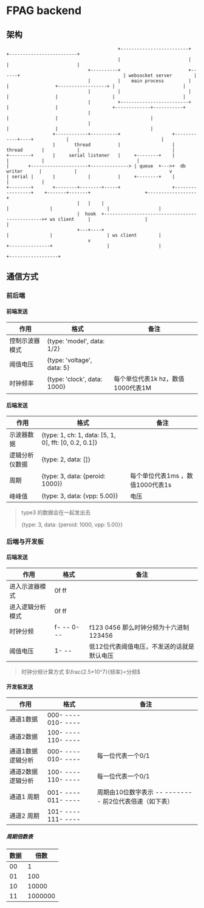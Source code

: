 # FPAG backend

## 架构

```
                                         +-------------------------+                                             +-------------------------+
                                         |                         |                                             |                         |
                              +----------+                         +------+                                      | websocket server        |
                              |          |    main process         |      |                 +------------------> |                         |
                              |          |                         |      |                 |                    |                         |
                              |          +-------------------------+      |                 |                    +-------------+-----------+
                              |                                           |                 |                                  |
                              |                                           |                 |                                  |
                 +------------+----------+                   +------------+----+            |                                  |
                 |       thread          |                   |    thread       |            |                                  |
+--------+       |     serial listener   |     +--------+    |                 |            |                                  |
|       +---------------------+--------------> | queue  +--->+  db writer      |            |                                  v
| serial |       |            |          |     +--------+    |                 |            |
+--------+       +--------+--------+-----+                   +-----------------+    +-------+-------+                    +------------------+
                          |   |    |                                                |               |                    |                  |
                          |  hook  +----------------------------------------------->+ ws client     |                    |                  |
                          +---+----+                                                |               |                    | ws client        |
                              v                                                     +---------------+                    |                  |
                                                                                                                         +------------------+

```

## 通信方式

### 前后端

#### 前端发送

| 作用           | 格式                        | 备注                              |
| -------------- | --------------------------- | --------------------------------- |
| 控制示波器模式 | {type: 'model', data: 1/2}  |                                   |
| 阈值电压       | {type: 'voltage', data: 5}  |                                   |
| 时钟频率       | {type: 'clock', data: 1000} | 每个单位代表1k hz，数值1000代表1M |

#### 后端发送

| 作用           | 格式                                                   | 备注                             |
| -------------- | ------------------------------------------------------ | -------------------------------- |
| 示波器数据     | {type: 1,  ch: 1, data: [5, 1, 0], fft: [0, 0.2, 0.1]} |                                  |
| 逻辑分析仪数据 | {type: 2, data: []}                                    |                                  |
| 周期           | {type: 3, data: {peroid: 1000}}                        | 每个单位代表1ms ，数值1000代表1s |
| 峰峰值         | {type: 3, data: {vpp:  5.00}}                          | 电压                             |

> type3 的数据会在一起发出去
>
> {type: 3, data: {peroid: 1000, vpp:  5.00}}

### 后端与开发板

#### 后端发送

| 作用             | 格式       | 备注 |
| ---------------- | ---------- | ---- |
| 进入示波器模式   | 0f ff    |      |
| 进入逻辑分析模式 | 0f ff      |      |
| 时钟分频   | f- -- 0- -- | f123 0456 那么时钟分频为十六进制123456 |
| 阈值电压 | 1- -- | 低12位代表阈值电压，不发送的话就是默认电压 |

> 时钟分频计算方式  $\frac{2.5*10^7}{频率}=分频$

#### 开发板发送

| 作用      | 格式                 | 备注 |
| --------- | -------------------- | ---- |
| 通道1数据 | 000- ----   010- ---- |      |
| 通道2数据 | 100- ----   110- ---- | |
| 通道1数据 逻辑分析 | 000- ----   010- ---- | 每一位代表一个0/1 |
| 通道2数据 逻辑分析 | 100- ----   110- ---- | 每一位代表一个0/1 |
| 通道1 周期 | 001- ----   011- ---- | 周期由10位数字表示  -- -------- 前2位代表倍速（如下表） |
| 通道2 周期 | 101- ----   111- ---- |  |

##### 周期倍数表

| 数据 | 倍数    |
| ---- | ------- |
| 00   | 1       |
| 01   | 100     |
| 10   | 10000   |
| 11   | 1000000 |

